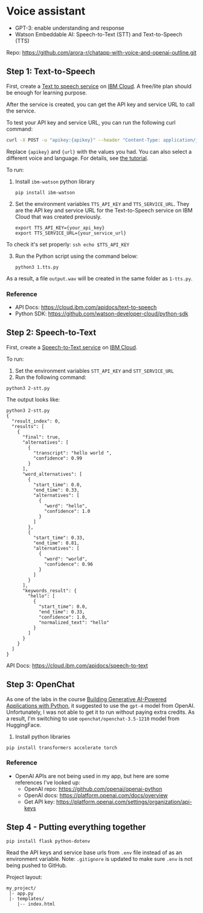 # Voice assistant

- GPT-3: enable understanding and response
- Watson Embeddable AI: Speech-to-Text (STT) and Text-to-Speech (TTS)

Repo: https://github.com/arora-r/chatapp-with-voice-and-openai-outline.git


## Step 1: Text-to-Speech

First, create a [Text to speech service](https://cloud.ibm.com/catalog/services/text-to-speech) on [IBM Cloud](https://cloud.ibm.com/). A free/lite plan should be enough for learning purpose.

After the service is created, you can get the API key and service URL to call the service. 

To test your API key and service URL, you can run the following curl command:
```sh
curl -X POST -u "apikey:{apikey}" --header "Content-Type: application/json" --header "Accept: audio/wav" --data "{\"text\":\"hello world\"}" --output hello_world.wav "{url}/v1/synthesize?voice=en-US_MichaelV3Voice"
```
Replace `{apikey}` and `{url}` with the values you had. 
You can also select a different voice and language. For details, see [the tutorial](https://cloud.ibm.com/docs/text-to-speech?topic=text-to-speech-gettingStarted#getting-started-tutorial).


To run: 

1. Install `ibm-watson` python library
    ```ssh
    pip install ibm-watson
    ```

2. Set the environment variables `TTS_API_KEY` and `TTS_SERVICE_URL`. They are the API key and service URL for the Text-to-Speech service on IBM Cloud that was created previously. 

    ```ssh
    export TTS_API_KEY={your_api_key}
    export TTS_SERVICE_URL={your_service_url}
    ```

To check it's set properly:
    ```ssh
    echo $TTS_API_KEY
    ```

3. Run the Python script using the command below:
    ```ssh
    python3 1.tts.py
    ```

As a result, a file `output.wav` will be created in the same folder as `1-tts.py`. 

### Reference
- API Docs: https://cloud.ibm.com/apidocs/text-to-speech
- Python SDK: https://github.com/watson-developer-cloud/python-sdk


## Step 2: Speech-to-Text
First, create a [Speech-to-Text service](https://cloud.ibm.com/catalog/services/speech-to-text) on [IBM Cloud](https://cloud.ibm.com/).

To run:
1. Set the environment variables `STT_API_KEY` and `STT_SERVICE_URL` 
2. Run the following command:
```
python3 2-stt.py
```

The output looks like: 
```
python3 2-stt.py
{
  "result_index": 0,
  "results": [
    {
      "final": true,
      "alternatives": [
        {
          "transcript": "hello world ",
          "confidence": 0.99
        }
      ],
      "word_alternatives": [
        {
          "start_time": 0.0,
          "end_time": 0.33,
          "alternatives": [
            {
              "word": "hello",
              "confidence": 1.0
            }
          ]
        },
        {
          "start_time": 0.33,
          "end_time": 0.81,
          "alternatives": [
            {
              "word": "world",
              "confidence": 0.96
            }
          ]
        }
      ],
      "keywords_result": {
        "hello": [
          {
            "start_time": 0.0,
            "end_time": 0.33,
            "confidence": 1.0,
            "normalized_text": "hello"
          }
        ]
      }
    }
  ]
}
```

API Docs: https://cloud.ibm.com/apidocs/speech-to-text

## Step 3: OpenChat

As one of the labs in the course [Building Generative AI-Powered Applications with Python](https://www.coursera.org/learn/building-gen-ai-powered-applications/home/welcome), it suggested to use the `gpt-4` model from OpenAI. Unfortunately, I was not able to get it to run without paying extra credits. As a result, I'm switching to use `openchat/openchat-3.5-1210` model from HuggingFace. 


1. Install python libraries 
```
pip install transformers accelerate torch
```

### Reference
- OpenAI APIs are not being used in my app, but here are some references I've looked up:
    - OpenAI repo: https://github.com/openai/openai-python
    - OpenAI docs: https://platform.openai.com/docs/overview
    - Get API key: https://platform.openai.com/settings/organization/api-keys


## Step 4 - Putting everything together

```
pip install flask python-dotenv
```

Read the API keys and service base urls from `.env` file instead of as an environment variable.
Note: `.gitignore` is updated to make sure `.env` is not being pushed to GitHub.

Project layout:
```
my_project/
 |- app.py
 |- templates/
    |-- index.html

```
